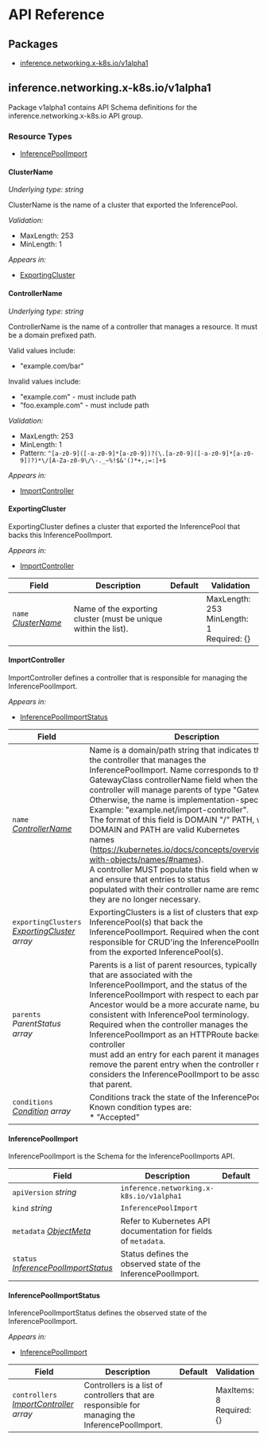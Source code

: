 # API Reference

## Packages
- [inference.networking.x-k8s.io/v1alpha1](#inferencenetworkingx-k8siov1alpha1)


## inference.networking.x-k8s.io/v1alpha1

Package v1alpha1 contains API Schema definitions for the
inference.networking.x-k8s.io API group.


### Resource Types
- [InferencePoolImport](#inferencepoolimport)



#### ClusterName

_Underlying type:_ _string_

ClusterName is the name of a cluster that exported the InferencePool.

_Validation:_
- MaxLength: 253
- MinLength: 1

_Appears in:_
- [ExportingCluster](#exportingcluster)



#### ControllerName

_Underlying type:_ _string_

ControllerName is the name of a controller that manages a resource. It must be a domain prefixed path.

Valid values include:

  - "example.com/bar"

Invalid values include:

  - "example.com" - must include path
  - "foo.example.com" - must include path

_Validation:_
- MaxLength: 253
- MinLength: 1
- Pattern: `^[a-z0-9]([-a-z0-9]*[a-z0-9])?(\.[a-z0-9]([-a-z0-9]*[a-z0-9])?)*\/[A-Za-z0-9\/\-._~%!$&'()*+,;=:]+$`

_Appears in:_
- [ImportController](#importcontroller)



#### ExportingCluster



ExportingCluster defines a cluster that exported the InferencePool that backs this InferencePoolImport.



_Appears in:_
- [ImportController](#importcontroller)

| Field | Description | Default | Validation |
| --- | --- | --- | --- |
| `name` _[ClusterName](#clustername)_ | Name of the exporting cluster (must be unique within the list). |  | MaxLength: 253 <br />MinLength: 1 <br />Required: \{\} <br /> |


#### ImportController



ImportController defines a controller that is responsible for managing the InferencePoolImport.



_Appears in:_
- [InferencePoolImportStatus](#inferencepoolimportstatus)

| Field | Description | Default | Validation |
| --- | --- | --- | --- |
| `name` _[ControllerName](#controllername)_ | Name is a domain/path string that indicates the name of the controller that manages the<br />InferencePoolImport. Name corresponds to the GatewayClass controllerName field when the<br />controller will manage parents of type "Gateway". Otherwise, the name is implementation-specific.<br />Example: "example.net/import-controller".<br />The format of this field is DOMAIN "/" PATH, where DOMAIN and PATH are valid Kubernetes<br />names (https://kubernetes.io/docs/concepts/overview/working-with-objects/names/#names).<br />A controller MUST populate this field when writing status and ensure that entries to status<br />populated with their controller name are removed when they are no longer necessary. |  | MaxLength: 253 <br />MinLength: 1 <br />Pattern: `^[a-z0-9]([-a-z0-9]*[a-z0-9])?(\.[a-z0-9]([-a-z0-9]*[a-z0-9])?)*\/[A-Za-z0-9\/\-._~%!$&'()*+,;=:]+$` <br /> |
| `exportingClusters` _[ExportingCluster](#exportingcluster) array_ | ExportingClusters is a list of clusters that exported the InferencePool(s) that back the<br />InferencePoolImport. Required when the controller is responsible for CRUD'ing the InferencePoolImport<br />from the exported InferencePool(s). |  |  |
| `parents` _ParentStatus array_ | Parents is a list of parent resources, typically Gateways, that are associated with the<br />InferencePoolImport, and the status of the InferencePoolImport with respect to each parent.<br />Ancestor would be a more accurate name, but Parent is consistent with InferencePool terminology.<br />Required when the controller manages the InferencePoolImport as an HTTPRoute backendRef. The controller<br />must add an entry for each parent it manages and remove the parent entry when the controller no longer<br />considers the InferencePoolImport to be associated with that parent. |  |  |
| `conditions` _[Condition](https://kubernetes.io/docs/reference/generated/kubernetes-api/v1.31/#condition-v1-meta) array_ | Conditions track the state of the InferencePoolImport.<br />Known condition types are:<br /> * "Accepted" |  | MaxItems: 8 <br /> |


#### InferencePoolImport



InferencePoolImport is the Schema for the InferencePoolImports API.





| Field | Description | Default | Validation |
| --- | --- | --- | --- |
| `apiVersion` _string_ | `inference.networking.x-k8s.io/v1alpha1` | | |
| `kind` _string_ | `InferencePoolImport` | | |
| `metadata` _[ObjectMeta](https://kubernetes.io/docs/reference/generated/kubernetes-api/v1.31/#objectmeta-v1-meta)_ | Refer to Kubernetes API documentation for fields of `metadata`. |  |  |
| `status` _[InferencePoolImportStatus](#inferencepoolimportstatus)_ | Status defines the observed state of the InferencePoolImport. |  |  |


#### InferencePoolImportStatus



InferencePoolImportStatus defines the observed state of the InferencePoolImport.



_Appears in:_
- [InferencePoolImport](#inferencepoolimport)

| Field | Description | Default | Validation |
| --- | --- | --- | --- |
| `controllers` _[ImportController](#importcontroller) array_ | Controllers is a list of controllers that are responsible for managing the InferencePoolImport. |  | MaxItems: 8 <br />Required: \{\} <br /> |


